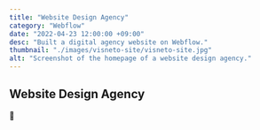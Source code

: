 ```yaml
---
title: "Website Design Agency"
category: "Webflow"
date: "2022-04-23 12:00:00 +09:00"
desc: "Built a digital agency website on Webflow."
thumbnail: "./images/visneto-site/visneto-site.jpg"
alt: "Screenshot of the homepage of a website design agency."
---
```


## Website Design Agency

🍎
